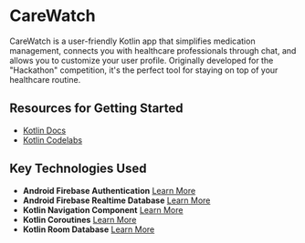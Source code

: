 # CareWatch

CareWatch is a user-friendly Kotlin app that simplifies medication management, connects you with healthcare professionals through chat, and allows you to customize your user profile. Originally developed for the "Hackathon" competition, it's the perfect tool for staying on top of your healthcare routine.

## Resources for Getting Started

- [Kotlin Docs](https://kotlinlang.org/docs/tutorials/getting-started.html)
- [Kotlin Codelabs](https://codelabs.developers.google.com/android-kotlin-fundamentals/)

## Key Technologies Used

- **Android Firebase Authentication** [Learn More](https://firebase.google.com/docs/auth/android/start)
- **Android Firebase Realtime Database** [Learn More](https://firebase.google.com/docs/database/android/read-and-write)
- **Kotlin Navigation Component** [Learn More](https://developer.android.com/guide/navigation/navigation-getting-started)
- **Kotlin Coroutines** [Learn More](https://kotlinlang.org/docs/reference/coroutines-overview.html)
- **Kotlin Room Database** [Learn More](https://developer.android.com/training/data-storage/room)

